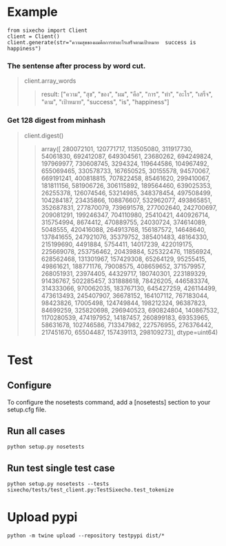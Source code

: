 # Example
```
from sixecho import Client
client = Client()
client.generate(str="ความสุขของผมคือการทำอะไรเสร็จตามเป้าหมาย  success is  happiness")
```
### **The sentense after process by word cut.**
> client.array_words  
>> result: ["ความ", "สุข", "ของ", "ผม", "คือ", "การ", "ทำ", "อะไร", "เสร็จ", "ตาม", "เป้าหมาย", "success", "is", "happiness"] 

### **Get 128 digest from minhash**
> client.digest()
>> array([ 280072101,  120771717,  113505080,  311917730,   54061830,
        692412087,  649304561,   23680262,  694249824,  197969977,
        730608745,    3294324,  119644586,  104967492,  655069465,
        330578733,  167650525,   30155578,   94570067,  669191241,
        400818815,  707822458,   85461620,  299410067,  181811156,
        581906726,  306115892,  189564460,  639025353,   26255378,
        126074546,   53214985,  348378454,  497508499,  104284187,
         23435866,  108876607,  532962077,  493865851,  352687831,
        277870079,  739691578,  277002640,  242700697,  209081291,
        199246347,  704110980,   25410421,  440926714,  315754994,
          8674412,  470889755,   24030724,  374614089,    5048555,
        420416088,  264913768,  156187572,   14648640,  137841655,
        247921076,   35379752,  385401483,   48164330,  215199690,
          4491884,    5754411,   14017239,  422019175,  225669078,
        253756462,   20439884,  525322476,   11856924,  628562468,
        131301967,  157429308,   65264129,   95255415,   49861621,
        188771176,   79008575,  408659652,  371579957,  268051931,
         23974405,   44329717,  180740301,  223189329,   91436767,
        502285457,  331888618,   78426205,  446583374,  314333066,
        970062035,  183767130,  645427259,  426114499,  473613493,
        245407907,   36678152,  164107112,  767183044,   98423826,
         17005498,  124749844,  198212324,   96387823,   84699259,
        325820698,  296940523,  690824804,  140867532, 1170280539,
        474197952,   14187457,  260899183,   69353965,   58631678,
        102746586,  713347982,  227576955,  276376442,  217451670,
         65504487,  157439113,  298109273], dtype=uint64)


# Test 
## Configure
To configure the nosetests command, add a [nosetests] section to your setup.cfg file.

## Run all cases
```
python setup.py nosetests
```
## Run test single test case
```
python setup.py nosetests --tests sixecho/tests/test_client.py:TestSixecho.test_tokenize
```

# Upload pypi 
```
python -m twine upload --repository testpypi dist/*
```